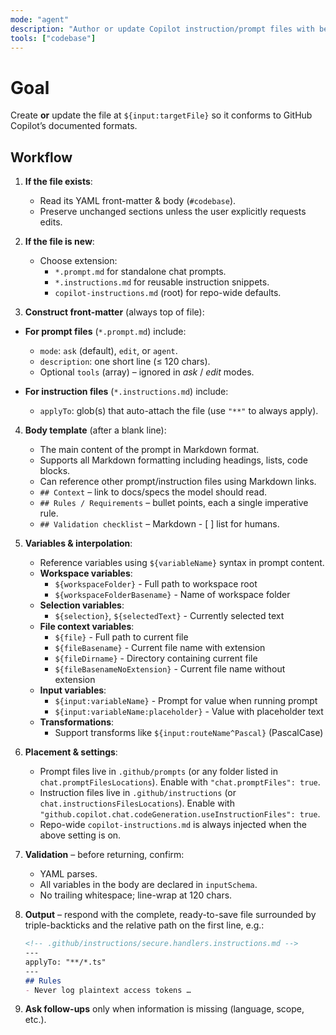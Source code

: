 ```yaml
---
mode: "agent"                   
description: "Author or update Copilot instruction/prompt files with best-practice structure"
tools: ["codebase"]             
---
```


# Goal
Create **or** update the file at `${input:targetFile}` so it conforms to GitHub Copilot’s documented formats.

## Workflow

1. **If the file exists**:
   * Read its YAML front-matter & body (`#codebase`).
   * Preserve unchanged sections unless the user explicitly requests edits.

2. **If the file is new**:
   * Choose extension:
     * `*.prompt.md` for standalone chat prompts.
     * `*.instructions.md` for reusable instruction snippets.
     * `copilot-instructions.md` (root) for repo-wide defaults.

3. **Construct front-matter** (always top of file):
  * **For prompt files** (`*.prompt.md`) include:     
    * `mode`: `ask` (default), `edit`, or `agent`.
    * `description`: one short line (≤ 120 chars).
    * Optional `tools` (array) – ignored in *ask* / *edit* modes.

  * **For instruction files** (`*.instructions.md`) include:
    * `applyTo`: glob(s) that auto-attach the file (use `"**"` to always apply).

4. **Body template** (after a blank line):
   * The main content of the prompt in Markdown format.
   * Supports all Markdown formatting including headings, lists, code blocks.
   * Can reference other prompt/instruction files using Markdown links.
   * `## Context` – link to docs/specs the model should read.
   * `## Rules / Requirements` – bullet points, each a single imperative rule.
   * `## Validation checklist` – Markdown - [ ] list for humans.

5. **Variables & interpolation**:
   * Reference variables using `${variableName}` syntax in prompt content.
   * **Workspace variables**:
     * `${workspaceFolder}` - Full path to workspace root
     * `${workspaceFolderBasename}` - Name of workspace folder
   * **Selection variables**:
     * `${selection}`, `${selectedText}` - Currently selected text
   * **File context variables**:
     * `${file}` - Full path to current file
     * `${fileBasename}` - Current file name with extension
     * `${fileDirname}` - Directory containing current file
     * `${fileBasenameNoExtension}` - Current file name without extension 
   * **Input variables**:
     * `${input:variableName}` - Prompt for value when running prompt
     * `${input:variableName:placeholder}` - Value with placeholder text
   * **Transformations**:
     * Support transforms like `${input:routeName^Pascal}` (PascalCase)

6. **Placement & settings**:
   * Prompt files live in `.github/prompts` (or any folder listed in
     `chat.promptFilesLocations`). Enable with `"chat.promptFiles": true`.
   * Instruction files live in `.github/instructions` (or
     `chat.instructionsFilesLocations`). Enable with
     `"github.copilot.chat.codeGeneration.useInstructionFiles": true`.
   * Repo-wide `copilot-instructions.md` is always injected when the above
     setting is on.

7. **Validation** – before returning, confirm:
   * YAML parses.
   * All variables in the body are declared in `inputSchema`.
   * No trailing whitespace; line-wrap at 120 chars.

8. **Output** – respond with the complete, ready-to-save file surrounded by
   triple-backticks and the relative path on the first line, e.g.:

   ```markdown
   <!-- .github/instructions/secure.handlers.instructions.md -->
   ---
   applyTo: "**/*.ts"
   ---
   ## Rules
   - Never log plaintext access tokens …
   
9. **Ask follow-ups** only when information is missing (language, scope, etc.).